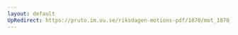 ```yaml
---
layout: default
UpRedirect: https://pruto.im.uu.se/riksdagen-motions-pdf/1870/mot_1870__ak__18/mot_1870__ak__18-001.pdf
---
```

